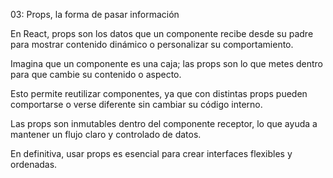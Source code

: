 03: Props, la forma de pasar información

En React, props son los datos que un componente recibe desde su padre para mostrar contenido dinámico o personalizar su comportamiento.

Imagina que un componente es una caja; las props son lo que metes dentro para que cambie su contenido o aspecto.

Esto permite reutilizar componentes, ya que con distintas props pueden comportarse o verse diferente sin cambiar su código interno.

Las props son inmutables dentro del componente receptor, lo que ayuda a mantener un flujo claro y controlado de datos.

En definitiva, usar props es esencial para crear interfaces flexibles y ordenadas.


